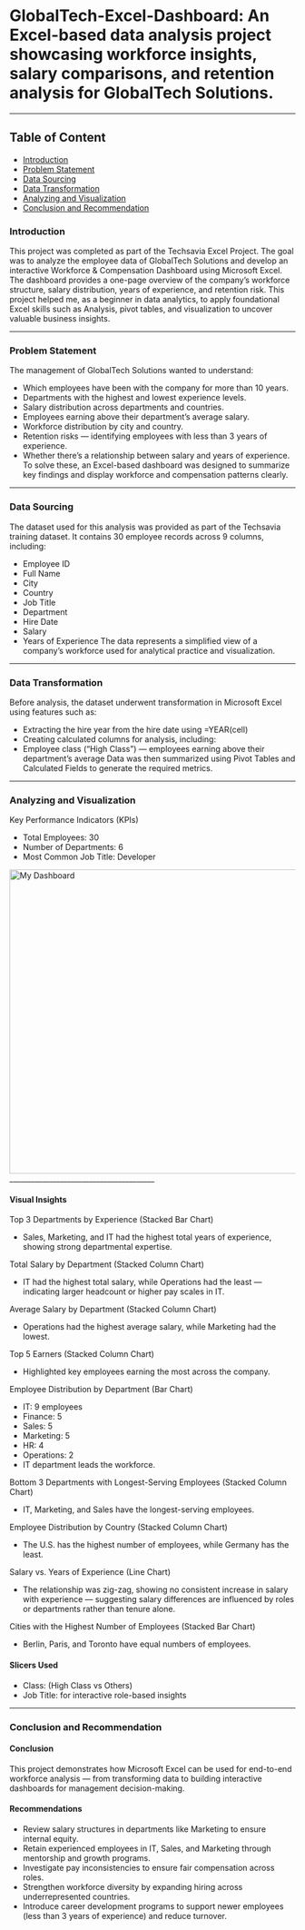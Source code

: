# GlobalTech-Excel-Dashboard: An Excel-based data analysis project showcasing workforce insights, salary comparisons, and retention analysis for GlobalTech Solutions.
________________________________________
## Table of Content
- [Introduction](#introduction)
- [Problem Statement](#problem-statement)
- [Data Sourcing](#data-sourcing)
- [Data Transformation](#data-transformation)
- [Analyzing and Visualization](#analyzing-and-visualization)
- [Conclusion and Recommendation](#conclusion-and-recommendation)
  
### Introduction
This project was completed as part of the Techsavia Excel Project. The goal was to analyze the employee data of GlobalTech Solutions and develop an interactive Workforce & Compensation Dashboard using Microsoft Excel.
The dashboard provides a one-page overview of the company’s workforce structure, salary distribution, years of experience, and retention risk.
This project helped me, as a beginner in data analytics, to apply foundational Excel skills such as Analysis, pivot tables, and visualization to uncover valuable business insights.
________________________________________
### Problem Statement
The management of GlobalTech Solutions wanted to understand:
- Which employees have been with the company for more than 10 years.
- Departments with the highest and lowest experience levels.
- Salary distribution across departments and countries.
- Employees earning above their department’s average salary.
- Workforce distribution by city and country.
- Retention risks — identifying employees with less than 3 years of experience.
- Whether there’s a relationship between salary and years of experience.
To solve these, an Excel-based dashboard was designed to summarize key findings and display workforce and compensation patterns clearly.
________________________________________
### Data Sourcing
The dataset used for this analysis was provided as part of the Techsavia training dataset.
It contains 30 employee records across 9 columns, including:
- Employee ID
- Full Name
- City
- Country
- Job Title
- Department
- Hire Date
- Salary
- Years of Experience
The data represents a simplified view of a company’s workforce used for analytical practice and visualization.
________________________________________

### Data Transformation
Before analysis, the dataset underwent transformation in Microsoft Excel using features such as:
- Extracting the hire year from the hire date using =YEAR(cell)
- Creating calculated columns for analysis, including:
- Employee class (“High Class”) — employees earning above their department’s average
Data was then summarized using Pivot Tables and Calculated Fields to generate the required metrics.
________________________________________
### Analyzing and Visualization
Key Performance Indicators (KPIs)
- Total Employees: 30
- Number of Departments: 6
- Most Common Job Title: Developer
<img width="1274" height="536" alt="My Dashboard" src="https://github.com/user-attachments/assets/21391ce9-d430-4105-a1c2-e834888c24f2" />
________________________________________


#### Visual Insights
Top 3 Departments by Experience (Stacked Bar Chart)
- Sales, Marketing, and IT had the highest total years of experience, showing strong departmental expertise.

Total Salary by Department (Stacked Column Chart)
- IT had the highest total salary, while Operations had the least — indicating larger headcount or higher pay scales in IT.

Average Salary by Department (Stacked Column Chart)
- Operations had the highest average salary, while Marketing had the lowest.

Top 5 Earners (Stacked Column Chart)
- Highlighted key employees earning the most across the company.

Employee Distribution by Department (Bar Chart)
- IT: 9 employees
- Finance: 5
- Sales: 5
- Marketing: 5
- HR: 4
- Operations: 2
- IT department leads the workforce.

Bottom 3 Departments with Longest-Serving Employees (Stacked Column Chart)
- IT, Marketing, and Sales have the longest-serving employees.

Employee Distribution by Country (Stacked Column Chart)
- The U.S. has the highest number of employees, while Germany has the least.

Salary vs. Years of Experience (Line Chart)
- The relationship was zig-zag, showing no consistent increase in salary with experience — suggesting salary differences are influenced by roles or departments rather than tenure alone.

Cities with the Highest Number of Employees (Stacked Bar Chart)
- Berlin, Paris, and Toronto have equal numbers of employees.
#### Slicers Used
- Class: (High Class vs Others)
- Job Title: for interactive role-based insights
________________________________________
### Conclusion and Recommendation
#### Conclusion
This project demonstrates how Microsoft Excel can be used for end-to-end workforce analysis — from transforming data to building interactive dashboards for management decision-making.
#### Recommendations
- Review salary structures in departments like Marketing to ensure internal equity.
- Retain experienced employees in IT, Sales, and Marketing through mentorship and growth programs.
- Investigate pay inconsistencies to ensure fair compensation across roles.
- Strengthen workforce diversity by expanding hiring across underrepresented countries.
- Introduce career development programs to support newer employees (less than 3 years of experience) and reduce turnover.

